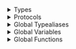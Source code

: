 <details>
<summary>Types</summary>

  - [WorkItemType](/Documentation/PollingCenter/WorkItemType)

</details>

<details>
<summary>Protocols</summary>

  - [WorkItem](/Documentation/PollingCenter/WorkItem)
  - [WorkItemCategory](/Documentation/PollingCenter/WorkItemCategory)

</details>

<details>
<summary>Global Typealiases</summary>

  - [PollingTask](/Documentation/PollingCenter/PollingTask)

</details>

<details>
<summary>Global Variables</summary>

  - [interval](/Documentation/PollingCenter/interval)

</details>

<details>
<summary>Global Functions</summary>

  - [add(workItem:)](/Documentation/PollingCenter/add\(workItem_\))
  - [remove(category:)](/Documentation/PollingCenter/remove\(category_\))
  - [removeAll()](/Documentation/PollingCenter/removeAll\(\))
  - [start()](/Documentation/PollingCenter/start\(\))
  - [stop()](/Documentation/PollingCenter/stop\(\))

</details>
